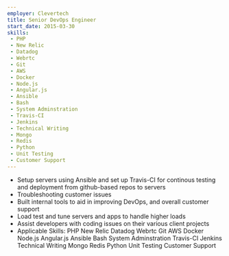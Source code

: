 ```yaml
---
employer: Clevertech
title: Senior DevOps Engineer
start_date: 2015-03-30
skills:
 - PHP
 - New Relic
 - Datadog
 - Webrtc
 - Git
 - AWS
 - Docker
 - Node.js
 - Angular.js
 - Ansible
 - Bash
 - System Adminstration
 - Travis-CI
 - Jenkins
 - Technical Writing
 - Mongo
 - Redis
 - Python
 - Unit Testing
 - Customer Support
---
```


- Setup servers using Ansible and set up Travis-CI for continous testing and deployment from github-based repos to servers
- Troubleshooting customer issues
- Built internal tools to aid in improving DevOps, and overall customer support
- Load test and tune servers and apps to handle higher loads
- Assist developers with coding issues on their various client projects
- Applicable Skills: PHP  New Relic  Datadog  Webrtc  Git  AWS  Docker  Node.js Angular.js  Ansible  Bash  System Adminstration  Travis-CI  Jenkins  Technical Writing  Mongo Redis  Python  Unit Testing  Customer Support

